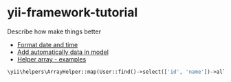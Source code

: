# yii-framework-tutorial
Describe how make things better

* [Format date and time](/docs/dateFormat.md)
* [Add automatically data in model](/docs/modelFilledCustomData.md)
* [Helper array - examples](/docs/helperExamples.md)

```php
\yii\helpers\ArrayHelper::map(User::find()->select(['id', 'name'])->all(), 'optima_id', 'name'); // [1 => 'jan', 2 => 'pawel'...]
```
